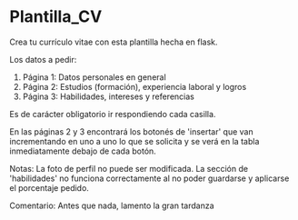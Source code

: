 # Plantilla_CV

Crea tu currículo vitae con esta plantilla hecha en flask. 

Los datos a pedir:
1. Página 1: Datos personales en general
2. Página 2: Estudios (formación), experiencia laboral y logros
3. Página 3: Habilidades, intereses y referencias

Es de carácter obligatorio ir respondiendo cada casilla. 

En las páginas 2 y 3 encontrará los botonés de 'insertar' que van incrementando en uno a uno lo que se solicita y se verá en la tabla inmediatamente debajo de cada botón.

Notas: La foto de perfil no puede ser modificada. La sección de 'habilidades' no funciona correctamente al no poder guardarse y aplicarse el porcentaje pedido.


Comentario: Antes que nada, lamento la gran tardanza 
